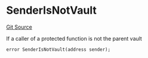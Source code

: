 # SenderIsNotVault
[Git Source](https://github.com/FloorDAO/floor-v2/blob/537a38ba21fa97b6f7763cc3c1b0ee2a21e56857/src/contracts/strategies/NFTXInventoryStakingStrategy.sol)

If a caller of a protected function is not the parent vault


```solidity
error SenderIsNotVault(address sender);
```

